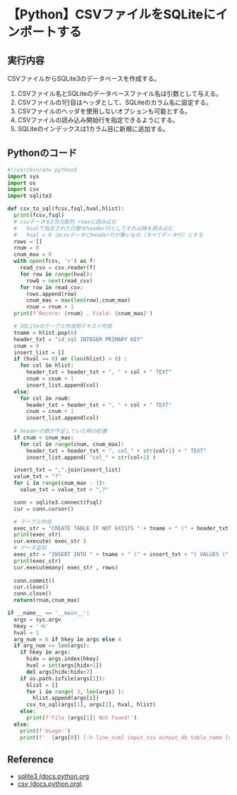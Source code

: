 # 【Python】CSVファイルをSQLiteにインポートする

## 実行内容
CSVファイルからSQLite3のデータベースを作成する。
1. CSVファイル名とSQLiteのデータベースファイル名は引数として与える。
2. CSVファイルの1行目はヘッダとして、SQLiteのカラム名に設定する。
3. CSVファイルのヘッダを使用しないオプションも可能とする。
4. CSVファイルの読み込み開始行を指定できるようにする。
5. SQLiteのインデックスは1カラム目に新規に追加する。

## Pythonのコード

```Python
#!/usr/bin/env python3
import sys
import os
import csv
import sqlite3

def csv_to_sql(fcsv,fsql,hval,hlist):
  print(fcsv,fsql)
  # csvデータを2次元配列 rowsに読み込む
  #   hvalで指定された行数をheader行としてそれ以降を読み込む
  #   hval = 0 はcsvデータにheader行が無いもの（すべてデータ行）とする
  rows = []
  rnum = 0
  cnum_max = 0
  with open(fcsv, 'r') as f: 
    read_csv = csv.reader(f)
    for row in range(hval):
      row0 = next(read_csv)
    for row in read_csv:
      rows.append(row)
      cnum_max = max(len(row),cnum_max)
      rnum = rnum + 1
  print(f'Recore: {rnum} , Field: {cnum_max}')

  # SQLiteのテーブル作成用テキスト作成
  tname = hlist.pop(0)
  header_txt = "id_sql INTEGER PRIMARY KEY"
  cnum = 0
  insert_list = []
  if (hval == 0) or (len(hlist) > 0) :
    for col in hlist:
      header_txt = header_txt + ", " + col + " TEXT"
      cnum = cnum + 1
      insert_list.append(col)
  else:
    for col in row0:
      header_txt = header_txt + ", " + col + " TEXT"
      cnum = cnum + 1
      insert_list.append(col)
  
  # headerの数が不足していた時の処置
  if cnum < cnum_max:
    for col in range(cnum, cnum_max):
      header_txt = header_txt + ", col_" + str(col+1) + " TEXT"
      insert_list.append( "col_" + str(col+1) )

  insert_txt = ",".join(insert_list)
  value_txt = "?"
  for i in range(cnum_max - 1):
    value_txt = value_txt + ",?"

  conn = sqlite3.connect(fsql)
  cur = conn.cursor()

  # テーブル作成
  exec_str = "CREATE TABLE IF NOT EXISTS " + tname + " (" + header_txt + ")"
  print(exec_str)
  cur.execute( exec_str )
  # データ追加
  exec_str = "INSERT INTO " + tname + " (" + insert_txt + ") VALUES (" + value_txt + ")"
  print(exec_str)
  cur.executemany( exec_str , rows)
  
  conn.commit()
  cur.close()
  conn.close()
  return(rnum,cnum_max)

if __name__ == '__main__':
  args = sys.argv
  hkey = '-h'
  hval = 1
  arg_num = 6 if hkey in args else 4
  if arg_num <= len(args):
    if hkey in args:
      hidx = args.index(hkey)
      hval = int(args[hidx+1])
      del args[hidx:hidx+2]
    if os.path.isfile(args[1]):
      hlist = []
      for i in range( 3, len(args) ):
        hlist.append(args[i])
      csv_to_sql(args[1], args[2], hval, hlist)
    else:
      print(f'File {args[1]} Not Found!')
  else:
    print(f'Usage:')
    print(f'  {args[0]} [-h line_num] input_csv output_db table_name [col1 col2 col3]')
```

## Reference
* [sqlite3 (docs.python.org](https://docs.python.org/ja/3/library/sqlite3.html)
* [csv (docs.python.org)](https://docs.python.org/ja/3/library/csv.html)
